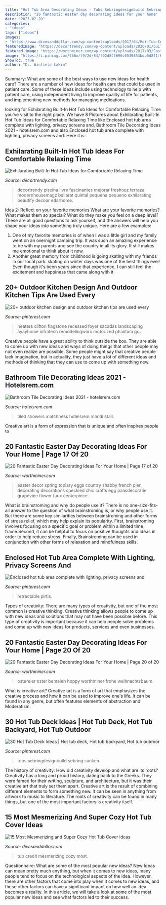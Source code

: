```yaml
---
title: "Hot Tub Area Decorating Ideas - Tubs Sebringdesignbuild Sebring Sunken"
description: "20 fantastic easter day decorating ideas for your home"
date: "2023-02-20"
categories:
- "ideas"
tags: ["ideas"]
images:
- "https://www.divesanddollar.com/wp-content/uploads/2017/04/Hot-Tub-Cover-13.jpg"
featuredImage: "https://decortrendy.com/wp-content/uploads/2020/01/built-in-hot-tub-4.jpg"
featured_image: "https://worthminer.com/wp-content/uploads/2017/03/Easter-Day-Home-Decor-Ideas-20.jpg"
image: "https://i.pinimg.com/736x/f9/2d/84/f92d84f696c0539853bdb5d871f65b08.jpg"
ShowToc: true
author: "Dr. Winfield Lakin"
---
```



Summary: What are some of the best ways to use new ideas for health care?
There are a number of new ideas for health care that could be used in patient care. Some of these ideas include using technology to help with patient care, using independent living to improve quality of life for patients, and implementing new methods for managing medications.

	

		
looking for Exhilarating Built-In Hot Tub Ideas for Comfortable Relaxing Time you've visit to the right place. We have 8 Pictures about Exhilarating Built-In Hot Tub Ideas for Comfortable Relaxing Time like Enclosed hot tub area complete with lighting, privacy screens and, Bathroom Tile Decorating Ideas 2021 - hotelsrem.com and also Enclosed hot tub area complete with lighting, privacy screens and. Here it is:
		
    
## Exhilarating Built-In Hot Tub Ideas For Comfortable Relaxing Time

<img loading=lazy src="https://decortrendy.com/wp-content/uploads/2020/01/built-in-hot-tub-4.jpg" onerror="this.onerror=null;this.src='https://tse3.mm.bing.net/th?id=OIP.x0m9sBjm6MmJF-R9xIGWagHaK0&amp;pid=15.1';" alt="Exhilarating Built-In Hot Tub Ideas for Comfortable Relaxing Time">

_Source: decortrendy.com_

>decortrendy piscina livre fascinantes mejorar freshouz terraza modernhousemagz ballarat quintal pequena pequeno exhilarating beautify decoor edarhome. 

	

Idea 2: Reflect on your favorite memories
What are your favorite memories? What makes them so special? What do they make you feel on a deep level? These are all good questions to ask yourself, and the answers will help you shape your ideas into something truly unique. Here are a few examples: 
1. One of my favorite memories is of when I was a little girl and my family went on an overnight camping trip. It was such an amazing experience to be with my parents and see the country in all its glory. It still makes me emotional to think about it now. 
2. Another great memory from childhood is going skating with my friends in our local park. skating on winter days was one of the best things ever! Even though it's been years since that experience, I can still feel the excitement and happiness that came along with it. 

    
## 20+ Outdoor Kitchen Design And Outdoor Kitchen Tips Are Used Every

<img loading=lazy src="https://i.pinimg.com/736x/f9/2d/84/f92d84f696c0539853bdb5d871f65b08.jpg" onerror="this.onerror=null;this.src='https://tse4.mm.bing.net/th?id=OIP.WWKXxuUXyGSXqsv5eue9KAHaLH&amp;pid=15.1';" alt="20+ outdoor kitchen design and outdoor kitchen tips are used every">

_Source: pinterest.com_

>heaters clifton flagstone recessed foyer sacadas landscaping ayayhome infratech remodelingworx motorized phantom gq. 

	

Creative people have a great ability to think outside the box. They are able to come up with new ideas and ways of doing things that other people may not even realize are possible. Some people might say that creative people lack imagination, but in actuality, they just have a lot of different ideas and methods of thinking that they can use to come up with something new.

    
## Bathroom Tile Decorating Ideas 2021 - Hotelsrem.com

<img loading=lazy src="https://hotelsrem.com/wp-content/uploads/2020/10/bathroom-tile-decorating-ideas-inspirational-small-bathroom-tiled-shower-ideas-of-bathroom-tile-decorating-ideas.jpg" onerror="this.onerror=null;this.src='https://tse1.mm.bing.net/th?id=OIP.7fCbxSehInERa1-9PjWYEAHaLH&amp;pid=15.1';" alt="Bathroom Tile Decorating Ideas 2021 - hotelsrem.com">

_Source: hotelsrem.com_

>tiled showers matchness hotelsrem mandi stall. 

	

Creative art is a form of expression that is unique and often inspires people to

    
## 20 Fantastic Easter Day Decorating Ideas For Your Home | Page 17 Of 20

<img loading=lazy src="http://www.worthminer.com/wp-content/uploads/2017/03/Easter-Day-Home-Decor-Ideas-17.jpg" onerror="this.onerror=null;this.src='https://tse3.mm.bing.net/th?id=OIP.yZCWTNtJXtV7UR9gXuCcqAHaLH&amp;pid=15.1';" alt="20 Fantastic Easter Day Decorating Ideas For Your Home | Page 17 of 20">

_Source: worthminer.com_

>easter decor spring topiary eggs country shabby french pier decorating decorations speckled chic crafts egg paasdecoratie grapevine flower faux centerpiece. 

	

What is brainstroming and why do people use it?
There is no one-size-fits-all answer to the question of what brainstroming is, or why people use it. But there are some key similarities between brainstroming and other forms of stress relief, which may help explain its popularity. First, brainstroming involves focusing on a specific goal or problem within a limited time frame.Second, it can be helpful to focus on positive thoughts and ideas in order to help reduce stress. Finally, Brainstroming can be used in conjunction with other forms of relaxation and mindfulness skills.

    
## Enclosed Hot Tub Area Complete With Lighting, Privacy Screens And

<img loading=lazy src="https://i.pinimg.com/736x/82/e0/95/82e095150f6a43ff0582eb359c8d98f8.jpg" onerror="this.onerror=null;this.src='https://tse4.mm.bing.net/th?id=OIP.XVzHMg_WihAn0L7Ho43wIQHaE6&amp;pid=15.1';" alt="Enclosed hot tub area complete with lighting, privacy screens and">

_Source: pinterest.com_

>retractable pirtis. 

	

Types of creativity:
There are many types of creativity, but one of the most common is creative thinking. Creative thinking allows people to come up with new ideas and solutions that may not have been possible before. This type of creativity is important because it can help people solve problems and come up with new ideas for products, services and even businesses.

    
## 20 Fantastic Easter Day Decorating Ideas For Your Home | Page 20 Of 20

<img loading=lazy src="https://worthminer.com/wp-content/uploads/2017/03/Easter-Day-Home-Decor-Ideas-20.jpg" onerror="this.onerror=null;this.src='https://tse2.mm.bing.net/th?id=OIP.Gd2iGgtiwwMhpTGoWdAI_QDYEg&amp;pid=15.1';" alt="20 Fantastic Easter Day Decorating Ideas For Your Home | Page 20 of 20">

_Source: worthminer.com_

>ostereier oster bemalen hoppy worthminer frohe weihnachtsbaum. 

	

What is creative art?
Creative art is a form of art that emphasizes the creative process and how it can be used to improve one's life. It can be found in any genre, but often features elements of abstraction and Moderatism.

    
## 30 Hot Tub Deck Ideas | Hot Tub Deck, Hot Tub Backyard, Hot Tub Outdoor

<img loading=lazy src="https://i.pinimg.com/736x/9d/09/60/9d096024e4e100d08d770aa9d49ab236.jpg" onerror="this.onerror=null;this.src='https://tse1.mm.bing.net/th?id=OIP.ZqZtQK_HR8zEpmKMvCsq2wHaF5&amp;pid=15.1';" alt="30 Hot Tub Deck Ideas | Hot tub deck, Hot tub backyard, Hot tub outdoor">

_Source: pinterest.com_

>tubs sebringdesignbuild sebring sunken. 

	

The history of creativity: How did creativity develop and what are its roots?
Creativity has a long and proud history, dating back to the Greeks. They were famed for their writing, sculpture, and architecture, but it was their creative art that truly set them apart. Creative art is the result of combining different elements to form something new. It can be seen in anything from artwork to music to literature. The roots of creativity can be found in many things, but one of the most important factors is creativity itself.

    
## 15 Most Mesmerizing And Super Cozy Hot Tub Cover Ideas

<img loading=lazy src="https://www.divesanddollar.com/wp-content/uploads/2017/04/Hot-Tub-Cover-13.jpg" onerror="this.onerror=null;this.src='https://tse4.mm.bing.net/th?id=OIP._1FZPbYrDxocuf92uEi2ogHaGe&amp;pid=15.1';" alt="15 Most Mesmerizing and Super Cozy Hot Tub Cover Ideas">

_Source: divesanddollar.com_

>tub credit mesmerizing cozy most. 

	

Questionnaire: What are some of the most popular new ideas?
New Ideas can mean pretty much anything, but when it comes to new ideas, many people tend to focus on the technological aspects of the idea. However, there are other factors that come into play when it comes to new ideas, and these other factors can have a significant impact on how well an idea becomes a reality. In this article, we will take a look at some of the most popular new ideas and see what factors led to their success.

